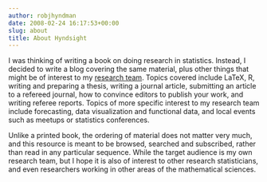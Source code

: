 ```yaml
---
author: robjhyndman
date: 2008-02-24 16:17:53+00:00
slug: about
title: About Hyndsight
---
```


I was thinking of writing a book on doing research in statistics. Instead, I decided to write a blog covering the same material, plus other things that might be of interest to my [research team](/research-team). Topics covered include LaTeX, R, writing and preparing a thesis, writing a journal article, submitting an article to a refereed journal, how to convince editors to publish your work, and writing referee reports. Topics of more specific interest to my research team include forecasting, data visualization and functional data, and local events such as meetups or statistics conferences.

Unlike a printed book, the ordering of material does not matter very much, and this resource is meant to be browsed, searched and subscribed, rather than read in any particular sequence. While the target audience is my own research team, but I hope it is also of interest to other research statisticians, and even researchers working in other areas of the mathematical sciences.
